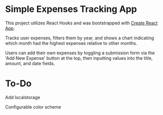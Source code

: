 # Simple Expenses Tracking App
This project utilizes React Hooks and was bootstrapped with [Create React App](https://github.com/facebook/create-react-app).

Tracks user expenses, filters them by year, and shows a chart indicating which month had the highest expenses relative to other months.

Users can add their own expenses by toggling a submission form via the 'Add New Expense' button at the top, then inputting values into the title, amount, and date fields.

# To-Do
Add localstorage

Configurable color scheme
